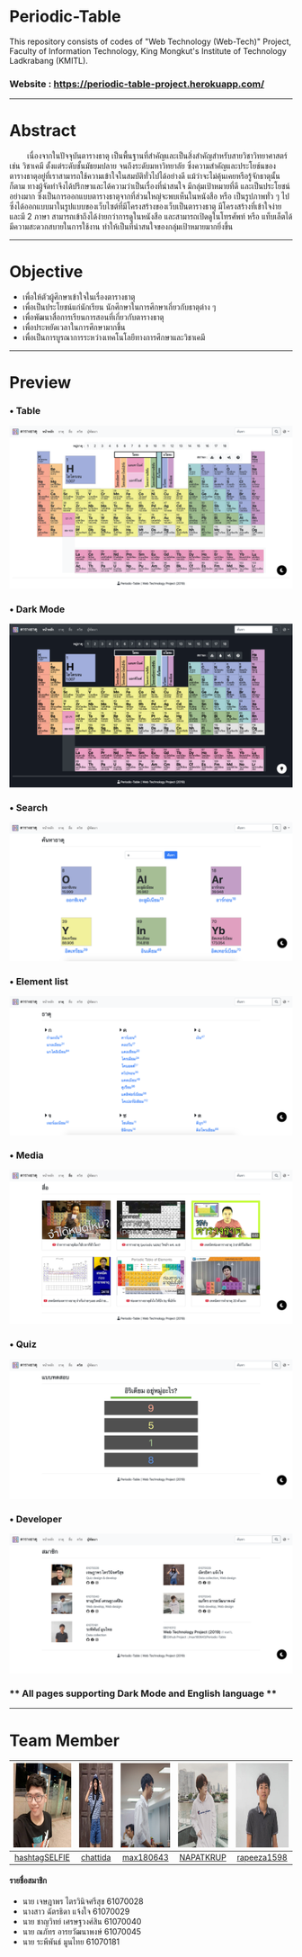 # Periodic-Table
This repository consists of codes of "Web Technology (Web-Tech)" Project, Faculty of Information Technology, King Mongkut's Institute of Technology Ladkrabang (KMITL).
### Website : https://periodic-table-project.herokuapp.com/
______
# Abstract
&nbsp;&nbsp;&nbsp;&nbsp;&nbsp;&nbsp;&nbsp; เนื่องจากในปัจจุบันตารางธาตุ เป็นพื้นฐานที่สำคัญและเป็นสิ่งสำคัญสำหรับสายวิชาวิทยาศาสตร์ เช่น วิชาเคมี ตั้งแต่ระดับชั้นมัธยมปลาย จนถึงระดับมหาวิทยาลัย ซึ่งความสำคัญและประโยช์นของตารางธาตุอยู่ที่เราสามารถใช้ความเข้าใจในสมบัติทั่วไปได้อย่างดี แม้ว่าจะไม่คุ้นเคยหรือรู้จักธาตุนั้นก็ตาม ทางผู้จัดทำจึงได้ปรึกษาและได้ความว่าเป็นเรื่องที่น่าสนใจ มีกลุ่มเป้าหมายที่ดี และเป็นประโยชน์อย่างมาก ซึ่งเป็นการออกแบบตารางธาตุจากที่ส่วนใหญ่จะพบเห็นในหนังสือ หรือ เป็นรูปภาพทั่ว ๆ ไป ซึ่งได้ออกแบบมาในรูปแบบของเว็บไซต์ที่มีโครงสร้างของเว็บเป็นตารางธาตุ มีโครงสร้างที่เข้าใจง่าย และมี 2 ภาษา สามารถเข้าถึงได้ง่ายกว่าการดูในหนังสือ และสามารถเปิดดูในโทรศัพท์ หรือ แท็บเล็ตได้ มีความสะดวกสบายในการใช้งาน ทำให้เป็นที่น่าสนใจของกลุ่มเป้าหมายมากยิ่งขึ้น
______
# Objective
* เพื่อให้ตัวผู้ศึกษาเข้าใจในเรื่องตารางธาตุ
* เพื่อเป็นประโยชน์แก่นักเรียน นักศึกษาในการศึกษาเกี่ยวกับธาตุต่าง ๆ
* เพื่อพัฒนาสื่อการเรียนการสอนที่เกี่ยวกับตารางธาตุ
* เพื่อประหยัดเวลาในการศึกษามากขึ้น
* เพื่อเป็นการบูรณาการระหว่างเทคโนโลยีทางการศึกษาและวิชาเคมี
______
# Preview
### • Table
![](README/1.png)
### • Dark Mode
![](README/2.png)
### • Search
![](README/3.png)
### • Element list
![](README/4.png)
### • Media
![](README/5.png)
### • Quiz
![](README/6.png)
### • Developer
![](README/7.png)

### ** All pages supporting Dark Mode and English language **
______
# Team Member
|<img src="/assets/developer/profile1.jpg" width="150px" height="150px">|<img src="/assets/developer/profile2.jpg" width="150px" height="150px">|<img src="/assets/developer/profile3.jpg" width="150px" height="150px">|<img src="/assets/developer/profile4.jpg" width="150px" height="150px">|<img src="/assets/developer/profile5.jpg" width="150px" height="150px">|
|:-----:|:-----:|:-----:|:-----:|:-----:|
|[hashtagSELFIE](https://github.com/hashtagSELFIE)|[chattida](https://github.com/chattida)|[max180643](https://github.com/max180643)|[NAPATKRUP](https://github.com/NAPATKRUP)|[rapeeza1598](https://github.com/rapeeza1598)|
#### รายชื่อสมาชิก
- นาย เจษฎาพร ไตรวินิจศรีสุข 61070028
- นางสาว ฉัตรธิดา แจ้งใจ 61070029
- นาย ชาญวิทย์ เศรษฐวงศ์สิน 61070040
- นาย ณภัทร อารยวัฒนาพงษ์ 61070045
- นาย ระพีพันธ์ มูนไทย 61070181